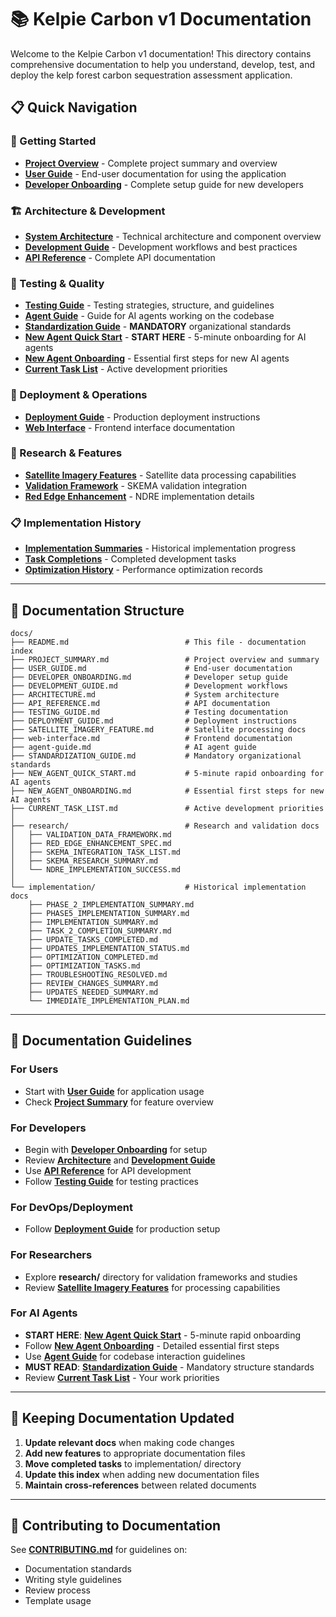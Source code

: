 # 📚 Kelpie Carbon v1 Documentation

Welcome to the Kelpie Carbon v1 documentation! This directory contains comprehensive documentation to help you understand, develop, test, and deploy the kelp forest carbon sequestration assessment application.

## 📋 Quick Navigation

### 🏁 Getting Started
- **[Project Overview](PROJECT_SUMMARY.md)** - Complete project summary and overview
- **[User Guide](USER_GUIDE.md)** - End-user documentation for using the application
- **[Developer Onboarding](DEVELOPER_ONBOARDING.md)** - Complete setup guide for new developers

### 🏗️ Architecture & Development
- **[System Architecture](ARCHITECTURE.md)** - Technical architecture and component overview
- **[Development Guide](DEVELOPMENT_GUIDE.md)** - Development workflows and best practices
- **[API Reference](API_REFERENCE.md)** - Complete API documentation

### 🧪 Testing & Quality
- **[Testing Guide](TESTING_GUIDE.md)** - Testing strategies, structure, and guidelines
- **[Agent Guide](agent-guide.md)** - Guide for AI agents working on the codebase
- **[Standardization Guide](STANDARDIZATION_GUIDE.md)** - **MANDATORY** organizational standards
- **[New Agent Quick Start](NEW_AGENT_QUICK_START.md)** - **START HERE** - 5-minute onboarding for AI agents
- **[New Agent Onboarding](NEW_AGENT_ONBOARDING.md)** - Essential first steps for new AI agents
- **[Current Task List](CURRENT_TASK_LIST.md)** - Active development priorities

### 🚀 Deployment & Operations
- **[Deployment Guide](DEPLOYMENT_GUIDE.md)** - Production deployment instructions
- **[Web Interface](web-interface.md)** - Frontend interface documentation

### 🔬 Research & Features
- **[Satellite Imagery Features](SATELLITE_IMAGERY_FEATURE.md)** - Satellite data processing capabilities
- **[Validation Framework](research/VALIDATION_DATA_FRAMEWORK.md)** - SKEMA validation integration
- **[Red Edge Enhancement](research/RED_EDGE_ENHANCEMENT_SPEC.md)** - NDRE implementation details

### 📋 Implementation History
- **[Implementation Summaries](implementation/)** - Historical implementation progress
- **[Task Completions](implementation/)** - Completed development tasks
- **[Optimization History](implementation/)** - Performance optimization records

---

## 📂 Documentation Structure

```
docs/
├── README.md                          # This file - documentation index
├── PROJECT_SUMMARY.md                 # Project overview and summary
├── USER_GUIDE.md                      # End-user documentation
├── DEVELOPER_ONBOARDING.md            # Developer setup guide
├── DEVELOPMENT_GUIDE.md               # Development workflows
├── ARCHITECTURE.md                    # System architecture
├── API_REFERENCE.md                   # API documentation
├── TESTING_GUIDE.md                   # Testing documentation
├── DEPLOYMENT_GUIDE.md                # Deployment instructions
├── SATELLITE_IMAGERY_FEATURE.md       # Satellite processing docs
├── web-interface.md                   # Frontend documentation
├── agent-guide.md                     # AI agent guide
├── STANDARDIZATION_GUIDE.md           # Mandatory organizational standards
├── NEW_AGENT_QUICK_START.md           # 5-minute rapid onboarding for AI agents
├── NEW_AGENT_ONBOARDING.md            # Essential first steps for new AI agents
├── CURRENT_TASK_LIST.md               # Active development priorities
│
├── research/                          # Research and validation docs
│   ├── VALIDATION_DATA_FRAMEWORK.md
│   ├── RED_EDGE_ENHANCEMENT_SPEC.md
│   ├── SKEMA_INTEGRATION_TASK_LIST.md
│   ├── SKEMA_RESEARCH_SUMMARY.md
│   └── NDRE_IMPLEMENTATION_SUCCESS.md
│
└── implementation/                    # Historical implementation docs
    ├── PHASE_2_IMPLEMENTATION_SUMMARY.md
    ├── PHASE5_IMPLEMENTATION_SUMMARY.md
    ├── IMPLEMENTATION_SUMMARY.md
    ├── TASK_2_COMPLETION_SUMMARY.md
    ├── UPDATE_TASKS_COMPLETED.md
    ├── UPDATES_IMPLEMENTATION_STATUS.md
    ├── OPTIMIZATION_COMPLETED.md
    ├── OPTIMIZATION_TASKS.md
    ├── TROUBLESHOOTING_RESOLVED.md
    ├── REVIEW_CHANGES_SUMMARY.md
    ├── UPDATES_NEEDED_SUMMARY.md
    └── IMMEDIATE_IMPLEMENTATION_PLAN.md
```

---

## 🎯 Documentation Guidelines

### For Users
- Start with **[User Guide](USER_GUIDE.md)** for application usage
- Check **[Project Summary](PROJECT_SUMMARY.md)** for feature overview

### For Developers
- Begin with **[Developer Onboarding](DEVELOPER_ONBOARDING.md)** for setup
- Review **[Architecture](ARCHITECTURE.md)** and **[Development Guide](DEVELOPMENT_GUIDE.md)**
- Use **[API Reference](API_REFERENCE.md)** for API development
- Follow **[Testing Guide](TESTING_GUIDE.md)** for testing practices

### For DevOps/Deployment
- Follow **[Deployment Guide](DEPLOYMENT_GUIDE.md)** for production setup

### For Researchers
- Explore **research/** directory for validation frameworks and studies
- Review **[Satellite Imagery Features](SATELLITE_IMAGERY_FEATURE.md)** for processing capabilities

### For AI Agents
- **START HERE**: **[New Agent Quick Start](NEW_AGENT_QUICK_START.md)** - 5-minute rapid onboarding
- Follow **[New Agent Onboarding](NEW_AGENT_ONBOARDING.md)** - Detailed essential first steps
- Use **[Agent Guide](agent-guide.md)** for codebase interaction guidelines
- **MUST READ**: **[Standardization Guide](STANDARDIZATION_GUIDE.md)** - Mandatory structure standards
- Review **[Current Task List](CURRENT_TASK_LIST.md)** - Your work priorities

---

## 🔄 Keeping Documentation Updated

1. **Update relevant docs** when making code changes
2. **Add new features** to appropriate documentation files
3. **Move completed tasks** to implementation/ directory
4. **Update this index** when adding new documentation files
5. **Maintain cross-references** between related documents

---

## 🤝 Contributing to Documentation

See **[CONTRIBUTING.md](../CONTRIBUTING.md)** for guidelines on:
- Documentation standards
- Writing style guidelines
- Review process
- Template usage
